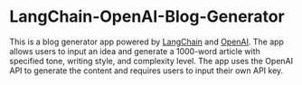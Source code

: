 # LangChain-OpenAI-Blog-Generator
This is a blog generator app powered by [LangChain](https://langchain.com/) and [OpenAI](https://openai.com). The app allows users to input an idea and generate a 1000-word article with specified tone, writing style, and complexity level. The app uses the OpenAI API to generate the content and requires users to input their own API key.
